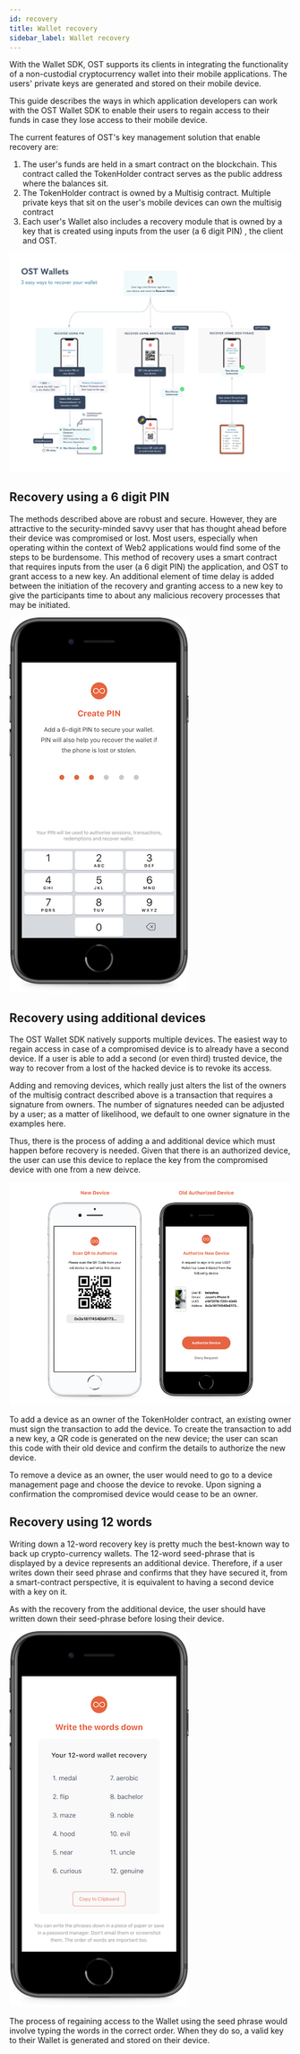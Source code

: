 ```yaml
---
id: recovery
title: Wallet recovery
sidebar_label: Wallet recovery
---
```


With the Wallet SDK, OST supports its clients in integrating the functionality of a non-custodial cryptocurrency wallet into their mobile applications. The users' private keys are generated and stored on their mobile device.

This guide describes the ways in which application developers can work with the OST Wallet SDK to enable their users to regain access to their funds in case they lose access to their mobile device. 

The current features of OST's key management solution that enable recovery are:
 
1. The user's funds are held in a smart contract on the blockchain. This contract called the TokenHolder contract serves as the public address where the balances sit. 
2. The TokenHolder contract is owned by a Multisig contract. Multiple private keys that sit on the user's mobile devices can own the multisig contract
3. Each user's Wallet also includes a recovery module that is owned by a key that is created using inputs from the user (a 6 digit PIN) , the client and OST. 


![ost-wallet-story](/platform/docs/assets/ost-wallet-story.jpg)


## Recovery using a 6 digit PIN

The methods described above are robust and secure. However, they are attractive to the security-minded savvy user that has thought ahead before their device was compromised or lost. Most users, especially when operating within the context of Web2 applications would find some of the steps to be burdensome. This method of recovery uses a smart contract that requires inputs from the user (a 6 digit PIN) the application, and OST to grant access to a new key. An additional element of time delay is added between the initiation of the recovery and granting access to a new key to give the participants time to about any malicious recovery processes that may be initiated. 

![recovery-pin](/platform/docs/assets/create-pin.png)

## Recovery using additional devices 

The OST Wallet SDK natively supports multiple devices. The easiest way to regain access in case of a compromised device is to already have a second device. If a user is able to add a second (or even third) trusted device, the way to recover from a lost of the hacked device is to revoke its access. 

Adding and removing devices, which really just alters the list of the owners of the multisig contract described above is a transaction that requires a signature from owners. The number of signatures needed can be adjusted by a user; as a matter of likelihood, we default to one owner signature in the examples here.

Thus, there is the process of adding a and additional device which must happen before recovery is needed. Given that there is an authorized device, the user can use this device to replace the key from the compromised device with one from a new deivce. 


![recovery-using-additional-device](/platform/docs/assets/qr-scan.png)


To add a device as an owner of the TokenHolder contract, an existing owner must sign the transaction to add the device. To create the transaction to add a new key, a  QR code is generated on the new device; the user can scan this code with their old device and confirm the details to authorize the new device. 


To remove a device as an owner, the user would need to go to a device management page and choose the device to revoke. Upon signing a confirmation the compromised device would cease to be an owner. 


## Recovery using 12 words 
Writing down a 12-word recovery key is pretty much the best-known way to back up crypto-currency wallets. The 12-word seed-phrase that is displayed by a device represents an additional device. Therefore, if a user writes down their seed phrase and confirms that they have secured it, from a smart-contract perspective, it is equivalent to having a second device with a key on it.

As with the recovery from the additional device, the user should have written down their seed-phrase before losing their device.

![recovery-12-words](/platform/docs/assets/seed-phrase.png)


The process of regaining access to the Wallet using the seed phrase would involve typing the words in the correct order. When they do so, a valid key to their Wallet is generated and stored on their device. 